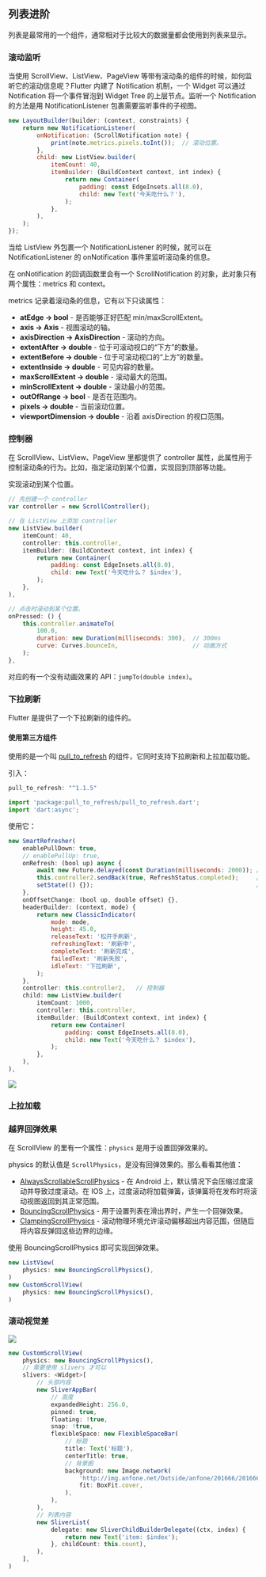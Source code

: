 
## 列表进阶
列表是最常用的一个组件，通常相对于比较大的数据量都会使用到列表来显示。


### 滚动监听
当使用 ScrollView、ListView、PageView 等带有滚动条的组件的时候，如何监听它的滚动信息呢？Flutter 内建了 Notification 机制，一个 Widget 可以通过 Notification 将一个事件冒泡到 Widget Tree 的上层节点。监听一个 Notification 的方法是用 NotificationListener 包裹需要监听事件的子视图。

```js
new LayoutBuilder(builder: (context, constraints) {
    return new NotificationListener(
        onNotification: (ScrollNotification note) {
            print(note.metrics.pixels.toInt());  // 滚动位置。
        },
        child: new ListView.builder(
            itemCount: 40,
            itemBuilder: (BuildContext context, int index) {
                return new Container(
                    padding: const EdgeInsets.all(8.0),
                    child: new Text('今天吃什么？'),
                );
            },
        ),
    );
});
```

当给 ListView 外包裹一个 NotificationListener 的时候，就可以在 NotificationListener 的 onNotification 事件里监听滚动条的信息。

在 onNotification 的回调函数里会有一个 ScrollNotification 的对象，此对象只有两个属性：metrics 和 context。

metrics 记录着滚动条的信息，它有以下只读属性：
- **atEdge → bool** - 是否能够正好匹配 min/maxScrollExtent。
- **axis → Axis** - 视图滚动的轴。
- **axisDirection → AxisDirection** - 滚动的方向。
- **extentAfter → double** - 位于可滚动视口的“下方”的数量。
- **extentBefore → double** - 位于可滚动视口的“上方”的数量。
- **extentInside → double** - 可见内容的数量。
- **maxScrollExtent → double** - 滚动最大的范围。
- **minScrollExtent → double** - 滚动最小的范围。
- **outOfRange → bool** - 是否在范围内。
- **pixels → double** - 当前滚动位置。
- **viewportDimension → double** - 沿着 axisDirection 的视口范围。

### 控制器
在 ScrollView、ListView、PageView 里都提供了 controller 属性，此属性用于控制滚动条的行为。比如，指定滚动到某个位置，实现回到顶部等功能。


实现滚动到某个位置。

```js
// 先创建一个 controller
var controller = new ScrollController();

// 在 ListView 上添加 controller
new ListView.builder(
    itemCount: 40,
    controller: this.controller,
    itemBuilder: (BuildContext context, int index) {
        return new Container(
            padding: const EdgeInsets.all(8.0),
            child: new Text('今天吃什么？ $index'),
        );
    },
),

// 点击时滚动到某个位置。
onPressed: () {
    this.controller.animateTo(
        100.0,
        duration: new Duration(milliseconds: 300),  // 300ms
        curve: Curves.bounceIn,                     // 动画方式
    );
},
```

对应的有一个没有动画效果的 API：`jumpTo(double index)`。


### 下拉刷新
Flutter 是提供了一个下拉刷新的组件的。

#### 使用第三方组件
使用的是一个叫 [pull_to_refresh](https://pub.flutter-io.cn/packages/pull_to_refresh) 的组件，它同时支持下拉刷新和上拉加载功能。

引入：

```js
pull_to_refresh: "^1.1.5"

import 'package:pull_to_refresh/pull_to_refresh.dart';
import 'dart:async';
```

使用它：

```js
new SmartRefresher(
    enablePullDown: true,
    // enablePullUp: true,
    onRefresh: (bool up) async {
        await new Future.delayed(const Duration(milliseconds: 2000)); // 等待异步操作
        this.controller2.sendBack(true, RefreshStatus.completed);     // 设置状态为完成
        setState(() {});                                              // 更新界面
    },
    onOffsetChange: (bool up, double offset) {},
    headerBuilder: (context, mode) {
        return new ClassicIndicator(
            mode: mode,
            height: 45.0,
            releaseText: '松开手刷新',
            refreshingText: '刷新中',
            completeText: '刷新完成',
            failedText: '刷新失败',
            idleText: '下拉刷新',
        );
    },
    controller: this.controller2,   // 控制器
    child: new ListView.builder(
        itemCount: 1000,
        controller: this.controller,
        itemBuilder: (BuildContext context, int index) {
            return new Container(
                padding: const EdgeInsets.all(8.0),
                child: new Text('今天吃什么？ $index'),
            );
        },
    ),
),
```

![](/../../image/20180701214907.gif)


### 上拉加载

### 越界回弹效果
在 ScrollView 的里有一个属性：`physics` 是用于设置回弹效果的。

physics 的默认值是 `ScrollPhysics`，是没有回弹效果的。那么看看其他值：
- [AlwaysScrollableScrollPhysics](https://docs.flutter.io/flutter/widgets/AlwaysScrollableScrollPhysics-class.html) - 在 Android 上，默认情况下会压缩过度滚动并导致过度滚动。在 IOS 上，过度滚动将加载弹簧，该弹簧将在发布时将滚动视图返回到其正常范围。
- [BouncingScrollPhysics](https://docs.flutter.io/flutter/widgets/BouncingScrollPhysics-class.html) - 用于设置列表在滑出界时，产生一个回弹效果。
- [ClampingScrollPhysics](https://docs.flutter.io/flutter/widgets/ClampingScrollPhysics-class.html) - 滚动物理环境允许滚动偏移超出内容范围，但随后将内容反弹回这些边界的边缘。

使用 BouncingScrollPhysics 即可实现回弹效果。

```js
new ListView(
    physics: new BouncingScrollPhysics(),
)
new CustomScrollView(
    physics: new BouncingScrollPhysics(),
)
```

### 滚动视觉差
![](/../../image/20180705201457.gif)

```js
new CustomScrollView(
    physics: new BouncingScrollPhysics(),
    // 需要使用 slivers 才可以
    slivers: <Widget>[
        // 头部内容
        new SliverAppBar(
            // 高度
            expandedHeight: 256.0,
            pinned: true,
            floating: !true,
            snap: !true,
            flexibleSpace: new FlexibleSpaceBar(
                // 标题
                title: Text('标题'),
                centerTitle: true,
                // 背景图
                background: new Image.network(
                    'http://img.anfone.net/Outside/anfone/201666/2016661523021277.jpg',
                    fit: BoxFit.cover,
                ),
            ),
        ),
        // 列表内容
        new SliverList(
            delegate: new SliverChildBuilderDelegate((ctx, index) {
                return new Text('item: $index');
            }, childCount: this.count),
        ),
    ],
)
```